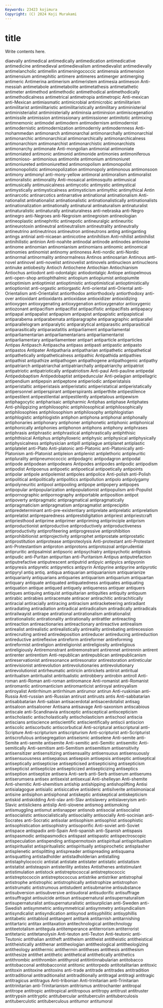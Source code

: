 ```yaml
---
Keywords: 23423 kojimura
Copyright: (C) 2024 Koji Murakami
---
```


# title

Write contents here.



diaevally
antimedical antimedically antimedication antimedicative antimedicine antimedieval antimedievalism antimedievalist antimedievally antimelancholic
antimellin antimeningococcic antimensia antimension antimensium antimephitic antimere antimeres antimerger antimerging
antimeric Antimerina antimerism antimeristem antimesia antimeson Anti-messiah antimetabole antimetabolite antimetathesis
antimetathetic antimeter antimethod antimethodic antimethodical antimethodically antimethodicalness antimetrical antimetropia antimetropic
Anti-mexican anti-Mexican antimiasmatic antimicrobial antimicrobic antimilitarism antimilitarist antimilitaristic antimilitaristically antimilitary
antiministerial antiministerialist antiministerially antiminsia antiminsion antimiscegenation antimissile antimission antimissionary antimissioner
antimitotic antimixing antimnemonic antimodel antimodern antimodernism antimodernist antimodernistic antimodernization antimodernly
antimodernness Anti-mohammedan antimonarch antimonarchal antimonarchally antimonarchial antimonarchic antimonarchical antimonarchically antimonarchicalness
antimonarchism antimonarchist antimonarchistic antimonarchists antimonarchy antimonate Anti-mongolian antimonial antimoniate antimoniated
antimonic antimonid antimonide antimonies antimoniferous antimonioso- antimonious antimonite antimonium antimoniuret
antimoniureted antimoniuretted antimonopolism antimonopolist antimonopolistic antimonopolization antimonopoly antimonous antimonsoon antimony
antimonyl anti-mony-yellow antimoral antimoralism antimoralist antimoralistic antimorality Anti-mosaical antimosquito antimusical
antimusically antimusicalness antimycotic antimystic antimystical antimystically antimysticalness antimysticism antimythic antimythical
Antin antinarcotic antinarcotics antinarrative antinational antinationalism Anti-nationalist antinationalist antinationalistic antinationalistically
antinationalists antinationalization antinationally antinatural antinaturalism antinaturalist antinaturalistic antinaturally antinaturalness anti-nebraska
anti-Negro antinegro anti-Negroes anti-Negroism antinegroism antineologian antineoplastic antinephritic antinepotic antineuralgic
antineuritic antineurotoxin antineutral antineutralism antineutrality antineutrally antineutrino antineutrinos antineutron antineutrons
anting antinganting antings antinial anti-nicaean antinicotine antinihilism Anti-nihilist antinihilist antinihilistic
antinion Anti-noahite antinodal antinode antinodes antinoise antinome antinomian antinomianism antinomians
antinomic antinomical antinomies antinomist antinomy antinoness Anti-nordic anti-Nordic antinormal antinormality
antinormalness Antinos antinosarian Antinous anti-novel antinovel anti-novelist antinovelist antinovels antinucleon
antinucleons antinuke antiobesity Antioch Antiochene Antiochian Antiochianism Antiochus antiodont anti-odontalgic
antiodontalgic Antiope antiopelmous anti-open-shop antiophthalmic antiopium antiopiumist antiopiumite antioptimism antioptimist
antioptimistic antioptimistical antioptimistically antioptionist anti-orgastic antiorgastic Anti-oriental anti-Oriental anti-Orientalism anti-Orientalist
antiorthodox antiorthodoxly antiorthodoxy anti-over antioxidant antioxidants antioxidase antioxidizer antioxidizing antioxygen
antioxygenating antioxygenation antioxygenator antioxygenic antiozonant antipacifism antipacifist antipacifistic antipacifists antipapacy
antipapal antipapalist antipapism antipapist antipapistic antipapistical antiparabema antiparabemata antiparagraphe antiparagraphic
antiparallel antiparallelogram antiparalytic antiparalytical antiparasitic antiparasitical antiparasitically antiparastatitis antiparliament antiparliamental
antiparliamentarian antiparliamentarians antiparliamentarist antiparliamentary antiparliamenteer antipart antiparticle antiparticles Antipas Antipasch
Antipascha antipass antipasti antipastic antipasto antipastos Antipater Antipatharia antipatharian antipathetic
antipathetical antipathetically antipatheticalness antipathic Antipathida antipathies antipathist antipathize antipathogen antipathogene
antipathogenic antipathy antipatriarch antipatriarchal antipatriarchally antipatriarchy antipatriot antipatriotic antipatriotically antipatriotism
Anti-paul Anti-pauline antipedal Antipedobaptism Antipedobaptist antipeduncular Anti-pelagian antipellagric antipendium antipepsin
antipeptone antiperiodic antiperistalsis antiperistaltic antiperistasis antiperistatic antiperistatical antiperistatically antipersonnel antiperspirant
antiperspirants antiperthite antipestilence antipestilent antipestilential antipestilently antipetalous antipewism antiphagocytic antipharisaic
antipharmic Antiphas antiphase Antiphates Anti-philippizing antiphilosophic antiphilosophical antiphilosophically antiphilosophies antiphilosophism
antiphilosophy antiphlogistian antiphlogistic antiphlogistin antiphon antiphona antiphonal antiphonally antiphonaries antiphonary
antiphoner antiphonetic antiphonic antiphonical antiphonically antiphonies antiphonon antiphons antiphony antiphrases
antiphrasis antiphrastic antiphrastical antiphrastically antiphthisic antiphthisical Antiphus antiphylloxeric antiphysic antiphysical
antiphysically antiphysicalness antiphysician antipill antiplague antiplanet antiplastic antiplatelet anti-Plato Anti-platonic
anti-Platonic anti-Platonically anti-Platonism anti-Platonist antipleion antiplenist antiplethoric antipleuritic antiplurality antipneumococcic
antipodagric antipodagron antipodal antipode antipodean antipodeans Antipodes antipodes antipodic antipodism
antipodist Antipoenus antipoetic antipoetical antipoetically antipoints antipolar antipole antipolemist antipoles
antipolice Anti-polish anti-Polish antipolitical antipolitically antipolitics antipollution antipolo antipolygamy antipolyneuritic
antipool antipooling antipope antipopery antipopes antipopular antipopularization antipopulationist antipopulism anti-Populist
antipornographic antipornography antiportable antiposition antipot antipoverty antipragmatic antipragmatical antipragmatically antipragmaticism
antipragmatism antipragmatist antiprecipitin antipredeterminant anti-pre-existentiary antiprelate antiprelatic antiprelatism antiprelatist antipreparedness
antiprestidigitation antipriest antipriestcraft antipriesthood antiprime antiprimer antipriming antiprinciple antiprism antiproductionist
antiproductive antiproductively antiproductiveness antiproductivity antiprofiteering antiprogressive antiprohibition antiprohibitionist antiprojectivity antiprophet
antiprostate antiprostatic antiprostitution antiprotease antiproteolysis Anti-protestant anti-Protestant anti-Protestantism antiproton antiprotons
antiprotozoal antiprudential antipruritic antipsalmist antipsoric antipsychiatry antipsychotic antiptosis antipudic anti-Puritan
antipuritan anti-Puritanism Antipus antiputrefaction antiputrefactive antiputrescent antiputrid antipyic antipyics antipyonin
antipyresis antipyretic antipyretics antipyrin Antipyrine antipyrine antipyrotic antipyryl antiq antiq.
antiqua antiquarian antiquarianism antiquarianize antiquarianly antiquarians antiquaries antiquarism antiquarium antiquartan
antiquary antiquate antiquated antiquatedness antiquates antiquating antiquation antique antiqued antiquely
antiqueness antiquer antiquers antiques antiquing antiquist antiquitarian antiquities antiquity antiquum
antirabic antirabies antiracemate antiracer antirachitic antirachitically antiracial antiracially antiracing antiracism
antiracketeering antiradiant antiradiating antiradiation antiradical antiradicalism antiradically antiradicals antirailwayist antirape
antirational antirationalism antirationalist antirationalistic antirationality antirationally antirattler antireacting antireaction antireactionaries
antireactionary antireactive antirealism antirealist antirealistic antirealistically antireality antirebating antirecession antirecruiting
antired antiredeposition antireducer antireducing antireduction antireductive antireflexive antireform antireformer antireforming
antireformist antireligion antireligionist antireligiosity antireligious antireligiously Antiremonstrant antiremonstrant antirennet antirennin
antirent antirenter antirentism Anti-republican antirepublican antirepublicanism antireservationist antiresonance antiresonator antirestoration
antireticular antirevisionist antirevolution antirevolutionaries antirevolutionary antirevolutionist antirheumatic antiricin antirickets antiriot
antiritual antiritualism antiritualist antiritualistic antirobbery antirobin antiroll Anti-roman anti-Roman anti-roman
antiromance Anti-romanist anti-Romanist antiromantic antiromanticism antiromanticist antiroyal antiroyalism antiroyalist Antirrhinum
antirrhinum antirumor antirun Anti-ruskinian anti-Russia Anti-russian anti-Russian antirust antirusts antis
Anti-sabbatarian antisabbatarian Anti-sabian antisacerdotal antisacerdotalist antisag antisaloon antisalooner Antisana antisavage
Anti-saxonism antiscabious antiscale anti-Scandinavia antisceptic antisceptical antiscepticism antischolastic antischolastically antischolasticism
antischool antiscia antiscians antiscience antiscientific antiscientifically antiscii antiscion antiscolic antiscorbutic
antiscorbutical Anti-scriptural antiscriptural anti-Scripture Anti-scripturism antiscripturism Anti-scripturist anti-Scripturist antiscrofulous antisegregation
antiseismic antiselene Anti-semite anti-Semite anti-semite antisemite Anti-semitic anti-Semitic antisemitic Anti-semitically
Anti-semitism anti-Semitism antisemitism antisensitivity antisensitizer antisensitizing antisensuality antisensuous antisensuously antisensuousness
antisepalous antisepsin antisepsis antiseptic antiseptical antiseptically antisepticise antisepticised antisepticising antisepticism
antisepticist antisepticize antisepticized antisepticizing antiseptics antiseption antiseptize antisera Anti-serb anti-Serb
antiserum antiserums antiserumsera antisex antisexist antisexual Anti-shelleyan Anti-shemite Anti-shemitic Anti-shemitism
antiship antishipping antishoplifting Antisi antisialagogue antisialic antisiccative antisideric antisilverite antisimoniacal
antisine antisiphon antisiphonal antiskeptic antiskeptical antiskepticism antiskid antiskidding Anti-slav anti-Slav
antislavery antislaveryism anti-Slavic antislickens antislip Anti-slovene antismog antismoking antismuggling antismut
antisnapper antisnob antisocial antisocialist antisocialistic antisocialistically antisociality antisocially Anti-socinian anti-Socrates
anti-Socratic antisolar antisophism antisophist antisophistic antisophistication antisophistry antisoporific Anti-soviet anti-Soviet
antispace antispadix anti-Spain Anti-spanish anti-Spanish antispasis antispasmodic antispasmodics antispast antispastic
antispectroscopic antispeculation antispending antispermotoxin antispiritual antispiritualism antispiritualist antispiritualistic antispiritually antispirochetic
antisplasher antisplenetic antisplitting antispreader antispreading antisquama antisquatting antistadholder antistadholderian antistalling
antistaphylococcic antistat antistate antistater antistatic antistatism antistatist antisteapsin antisterility antistes
Antisthenes antistimulant antistimulation antistock antistreptococcal antistreptococcic antistreptococcin antistreptococcus antistrike antistriker
antistrophal antistrophe antistrophic antistrophically antistrophize antistrophon antistrumatic antistrumous antistudent antisubmarine
antisubstance antisubversion antisubversive antisudoral antisudorific antisuffrage antisuffragist antisuicide antisun antisupernatural
antisupernaturalism antisupernaturalist antisupernaturalistic antisurplician anti-Sweden anti-Swedish antisymmetric antisymmetrical antisymmetry antisyndicalism
antisyndicalist antisyndication antisynod antisyphilitic antisyphillis antitabetic antitabloid antitangent antitank antitarnish
antitarnishing antitartaric antitax antitaxation antitechnological antitechnology antiteetotalism antitegula antitemperance antiterrorism
antiterrorist antitetanic antitetanolysin Anti-teuton anti-Teuton Anti-teutonic anti-Teutonic antithalian antitheft antitheism
antitheist antitheistic antitheistical antitheistically antithenar antitheologian antitheological antitheologizing antitheology antithermic
antithermin antitheses antithesis antithesism antithesize antithet antithetic antithetical antithetically antithetics
antithrombic antithrombin antithyroid antitintinnabularian antitobacco antitobacconal antitobacconist antitonic antitorpedo antitotalitarian
antitoxic antitoxin antitoxine antitoxins anti-trade antitrade antitrades antitradition antitraditional antitraditionalist
antitraditionally antitragal antitragi antitragic antitragicus antitragus Anti-tribonian Anti-trinitarian anti-Trinitarian antitrinitarian
anti-Trinitarianism antitrismus antitrochanter antitropal antitrope antitropic antitropical antitropous antitropy antitrust
antitruster antitrypsin antitryptic antitubercular antituberculin antituberculosis antituberculotic antituberculous antitumor antitumoral

